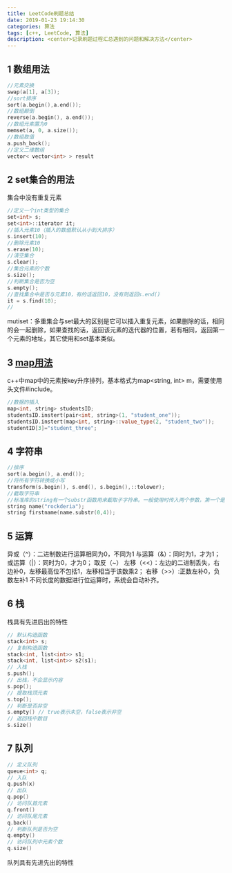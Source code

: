 ```yaml
---
title: LeetCode刷题总结
date: 2019-01-23 19:14:30
categories: 算法
tags: [c++, LeetCode, 算法]
description: <center>记录刷题过程汇总遇到的问题和解决方法</center>
---
```


## 1 数组用法

```c++
//元素交换
swap(a[1], a[3]);
//sort排序
sort(a.begin(),a.end());
//数组颠倒
reverse(a.begin(), a.end());
//数组元素置为0
memset(a, 0, a.size());
//数组取值
a.push_back();
//定义二维数组
vector< vector<int> > result
```

## 2 set集合的用法

集合中没有重复元素

``` c++
//定义一个int类型的集合
set<int> s;
set<int>::iterator it;
//插入元素10（插入的数值默认从小到大排序）
s.insert(10);
//删除元素10
s.erase(10);
//清空集合
s.clear();
//集合元素的个数
s.size();
//判断集合是否为空
s.empty();
//查找集合中是否与元素10，有的话返回10，没有则返回s.end()
it = s.find(10);
//
```

mutiset：多重集合与set最大的区别是它可以插入重复元素，如果删除的话，相同的会一起删除，如果查找的话，返回该元素的迭代器的位置，若有相同，返回第一个元素的地址，其它使用和set基本类似。  

## 3 [map用法](https://www.cnblogs.com/fnlingnzb-learner/p/5833051.html)  

c++中map中的元素按key升序排列，基本格式为map<string, int> m，需要使用头文件#include<map>。  

```c++
//数据的插入
map<int, string> studentsID;
studentsID.instert(pair<int, string>(1, "student_one"));
studentsID.instert(map<int, string>::value_type(2, "student_two"));
studentID[3]="student_three";
```

## 4 字符串

```c++
//排序
sort(a.begin(), a.end());
//将所有字符转换成小写
transform(s.begin(), s.end(), s.begin(),::tolower);
//截取字符串
//标准库的string有一个substr函数用来截取子字符串。一般使用时传入两个参数，第一个是开始的坐标（第一个字符是0），第二个是截取的长度。
string name("rockderia");
string firstname(name.substr(0,4));

```

## 5 运算

异或（^）：二进制数进行运算相同为0，不同为1
与运算（&）：同时为1，才为1；
或运算（|）：同时为0，才为0；
取反（~）
左移（<<）：左边的二进制丢失，右边补0，左移最高位不包括1，左移相当于该数乘2；
右移（>>）:正数左补0，负数左补1
不同长度的数据进行位运算时，系统会自动补齐。

## 6 栈

栈具有先进后出的特性  

```c++
// 默认构造函数
stack<int> s;
// 复制构造函数
stack<int, list<int>> s1;
stack<int, list<int>> s2(s1);
// 入栈
s.push();
// 出栈，不会显示内容
s.pop();
// 提取栈顶元素
s.top();
// 判断是否非空
s.empty() // true表示未空，false表示非空
// 返回栈中数目
s.size()
```

## 7 队列  

```c++
// 定义队列
queue<int> q;
// 入队
q.push(x)
// 出队
q.pop()
// 访问队首元素
q.front()
// 访问队尾元素
q.back()
// 判断队列是否为空
q.empty()
// 访问队列中元素个数
q.size()
```

队列具有先进先出的特性  
